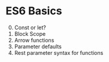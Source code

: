# ES6 Basics

0. Const or let?
1. Block Scope
2. Arrow functions
3. Parameter defaults
4. Rest parameter syntax for functions
